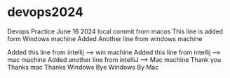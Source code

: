 # devops2024
Devops Practice June 16 2024
local commit from macos
This line is added form Windows machine
Added Another line from windows machine

Added this line from  intellij --> win machine
Added this line from intellij --> mac machine
Added another line from intelliJ --> Mac machine
Thank you
Thanks mac
Thanks Windows
Bye Windows
By Mac